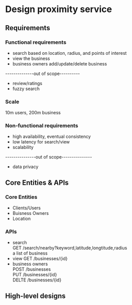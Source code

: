 # Design proximity service
## Requirements
### Functional requirements
- search based on location, radius, and points of interest
- view the business
- business owners add/update/delete business

--------------out of scope----------
- review/ratings
- fuzzy search

### Scale
10m users, 200m business

### Non-functional requirements
- high availability, eventual consistency
- low latency for search/view
- scalability

---------------out of scope---------------
- data privacy

## Core Entities & APIs
### Core Entities
- Clients/Users
- Buisness Owners
- Location

### APIs
- search  
  GET /search/nearby?keyword,latitude,longtitude,radius  
  a list of business  
- view
  GET /businesses/{id}
- business owners  
  POST /businesses  
  PUT /businesses/{id}  
  DELTE /businesses/{id}   

## High-level designs
